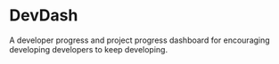 # DevDash

A developer progress and project progress dashboard for encouraging developing developers to keep developing.
